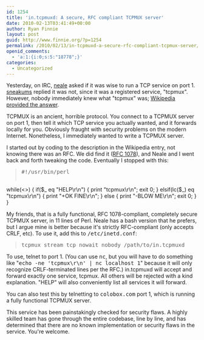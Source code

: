 ```yaml
---
id: 1254
title: 'in.tcpmuxd: A secure, RFC compliant TCPMUX server'
date: 2010-02-13T03:41:49+00:00
author: Ryan Finnie
layout: post
guid: http://www.finnie.org/?p=1254
permalink: /2010/02/13/in-tcpmuxd-a-secure-rfc-compliant-tcpmux-server/
openid_comments:
  - 'a:1:{i:0;s:5:"18778";}'
categories:
  - Uncategorized
---
```

Yesterday, on IRC, [neale](http://woozle.org/~neale/) asked if it was wise to run a TCP service on port 1. [sneakums](http://zork.net/~sneakums/) replied it was not, since it was a registered service, "tcpmux". However, nobody immediately knew what "tcpmux" was; [Wikipedia provided the answer](http://en.wikipedia.org/wiki/TCPMUX).

TCPMUX is an ancient, horrible protocol. You connect to a TCPMUX server on port 1, then tell it which TCP service you actually wanted, and it forwards locally for you. Obviously fraught with security problems on the modern Internet. Nonetheless, I immediately wanted to write a TCPMUX server.

I started out by coding to the description in the Wikipedia entry, not knowing there was an RFC. We did find it ([RFC 1078](http://www.faqs.org/rfcs/rfc1078.html)), and Neale and I went back and forth tweaking the code. Eventually I stopped with this:

> <pre>#!/usr/bin/perl

while(&lt;>) {
  if($_ eq "HELP\r\n") {
    print "tcpmux\r\n";
    exit 0;
  } elsif(lc($_) eq "tcpmux\r\n") {
    print "+OK FINE\r\n";
  } else {
    print "-BLOW ME\r\n";
    exit 0;
  }
}</pre>

My friends, that is a fully functional, RFC 1078-compliant, completely secure TCPMUX server, in 11 lines of Perl. Neale has a bash version that he prefers, but I argue mine is better because it's strictly RFC-compliant (only accepts CRLF, etc). To use it, add this to <tt>/etc/inetd.conf</tt>:

> <pre>tcpmux stream tcp nowait nobody /path/to/in.tcpmuxd</pre>

To use, telnet to port 1. (You can use <tt>nc</tt>, but you will have to do something like "<tt>echo -ne 'tcpmux\r\n' | nc localhost 1</tt>" because it will only recognize CRLF-terminated lines per the RFC.) in.tcpmuxd will accept and forward exactly one service, tcpmux. All others will be rejected with a kind explanation. "HELP" will also conveniently list all services it will forward.

You can also test this by telnetting to <tt>colobox.com</tt> port 1, which is running a fully functional TCPMUX server.

This service has been painstakingly checked for security flaws. A highly skilled team has gone through the entire codebase, line by line, and has determined that there are no known implementation or security flaws in the service. You're welcome.
